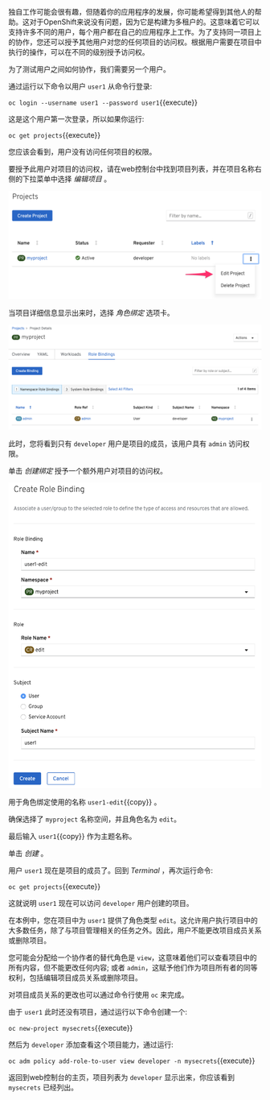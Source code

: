 独自工作可能会很有趣，但随着你的应用程序的发展，你可能希望得到其他人的帮助。这对于OpenShift来说没有问题，因为它是构建为多租户的。这意味着它可以支持许多不同的用户，每个用户都在自己的应用程序上工作。为了支持同一项目上的协作，您还可以授予其他用户对您的任何项目的访问权。根据用户需要在项目中执行的操作，可以在不同的级别授予访问权。

为了测试用户之间如何协作，我们需要另一个用户。

通过运行以下命令以用户 ``user1`` 从命令行登录:

``oc login --username user1 --password user1``{{execute}}

这是这个用户第一次登录，所以如果你运行:

``oc get projects``{{execute}}

您应该会看到，用户没有访问任何项目的权限。

要授予此用户对项目的访问权，请在web控制台中找到项目列表，并在项目名称右侧的下拉菜单中选择 _编辑项目_ 。

![Edit Project Details](../../assets/introduction/cluster-access-44/03-edit-project-option.png)

当项目详细信息显示出来时，选择 _角色绑定_ 选项卡。

![Project Role Bindings](../../assets/introduction/cluster-access-44/03-project-role-bindings.png)

此时，您将看到只有 ``developer`` 用户是项目的成员，该用户具有 `admin` 访问权限。

单击 _创建绑定_ 授予一个额外用户对项目的访问权。

![Create Role Binding](../../assets/introduction/cluster-access-44/03-create-role-binding.png)

用于角色绑定使用的名称 ``user1-edit``{{copy}} 。

确保选择了 ``myproject`` 名称空间，并且角色名为 ``edit``。

最后输入 ``user1``{{copy}} 作为主题名称。

单击 _创建_ 。

用户 ``user1`` 现在是项目的成员了。回到 _Terminal_ ，再次运行命令:

``oc get projects``{{execute}}

这就说明 ``user1`` 现在可以访问 ``developer`` 用户创建的项目。

在本例中，您在项目中为 ``user1`` 提供了角色类型 ``edit``。这允许用户执行项目中的大多数任务，除了与项目管理相关的任务之外。因此，用户不能更改项目成员关系或删除项目。

您可能会分配给一个协作者的替代角色是 ``view``，这意味着他们可以查看项目中的所有内容，但不能更改任何内容; 或者 ``admin``，这赋予他们作为项目所有者的同等权利，包括编辑项目成员关系或删除项目。

对项目成员关系的更改也可以通过命令行使用 ``oc`` 来完成。

由于 ``user1`` 此时还没有项目，通过运行以下命令创建一个:

``oc new-project mysecrets``{{execute}}

然后为 ``developer`` 添加查看这个项目能力，通过运行:

``oc adm policy add-role-to-user view developer -n mysecrets``{{execute}}

返回到web控制台的主页，项目列表为 ``developer`` 显示出来，你应该看到 ``mysecrets`` 已经列出。
